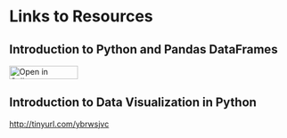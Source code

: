 # Links to Resources

## Introduction to Python and Pandas DataFrames
<a href="
http://tinyurl.com/yamdly5o" target="_blank">
<img src="https://raw.githubusercontent.com/callysto/curriculum-notebooks/master/open-in-callysto-button.svg?sanitize=true" width="123" height="24" alt="Open in Callysto"/></a> 


## Introduction to Data Visualization in Python
http://tinyurl.com/ybrwsjvc 

